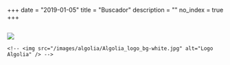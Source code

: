 +++
date        = "2019-01-05"
title       = "Buscador"
description = ""
no_index 	= true
+++

<div class="column hidden-xs ">
	<p id="stats" class="txt_result count_resultats"></p>	
</div>

<div class="row search">
	<!--div class="col-3 col-12-small" style="border:1px solid red">
		<div id="tags" class="facet"></div>
	</div-->
	<div id="hits" class="col-12 col-12-small">
	</div>
</div>

<div class="footer_pagination col-12">

</div>

<img src="/images/algolia-powered-by.svg" />

<!-- TEMPLATES -->
<script type="text/html" id="hit-template">
		<div class="row">
			<div class="col-8 col-12-small">
				<h3><a href="{{path}}">{{{_highlightResult.title.value}}}</a></h3>
				<p>
					{{#content}}
					{{{_highlightResult.content.value}}}
					{{/content}}

					{{^content}}
					{{{_highlightResult.description.value}}}
					{{/content}}

				</p>
			</div>
			<div class="col-4 col-12-small search-image-container">
				{{#image}}
					<span data-src="{{path}}/index.json"></span>
				{{/image}}
				
				{{#youtube}}
					<iframe class="youtube col-4" style="height:281!important" 
							allowfullscreen="allowfullscreen"
							mozallowfullscreen="mozallowfullscreen" 
							msallowfullscreen="msallowfullscreen" 
							oallowfullscreen="oallowfullscreen" 
							webkitallowfullscreen="webkitallowfullscreen"
							src="{{youtube}}">
					</iframe>
				{{/youtube}}
			</div>
		</div>
		<hr />

</script>

<script type="text/html" id="tag-template">
	<li>
		<a href="{{ url }}" class="button small">{{ name }} 
			({{count}})
		</a>
	</li>
</script>

<script type="text/html" id="no-results-template">
	<div id="no-results-message">
	  <p>No se han encontrado resultados para la búsqueda <em>"{{query}}"</em>.</p>
	  <!--a href="." class='clear-all'>Neteja la cerca</a-->
	</div>
</script>

<script type="text/html" id="stats-template">
  Se han encontrado <b>{{nbHits}}</b> resultados
  <hr />
</script>
<!-- /TEMPLATES -->

<!--<div id="logo-algolia"> -->
	<!-- <img src="/images/algolia/Algolia_logo_bg-white.jpg" alt="Logo Algolia" /> -->
<!--</div> -->

<script src="//cdnjs.cloudflare.com/ajax/libs/showdown/1.4.2/showdown.min.js"></script>
<script src="//cdn.jsdelivr.net/npm/instantsearch.js@1.12.1/dist/instantsearch.min.js"></script>